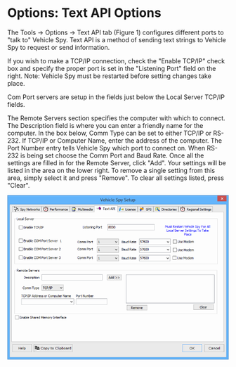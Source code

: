 # Options: Text API Options

The Tools -> Options -> Text API tab (Figure 1) configures different ports to "talk to" Vehicle Spy. Text API is a method of sending text strings to Vehicle Spy to request or send information.

If you wish to make a TCP/IP connection, check the "Enable TCP/IP" check box and specify the proper port is set in the "Listening Port" field on the right. Note: Vehicle Spy must be restarted before setting changes take place.

Com Port servers are setup in the fields just below the Local Server TCP/IP fields.

The Remote Servers section specifies the computer with which to connect. The Description field is where you can enter a friendly name for the computer. In the box below, Comm Type can be set to either TCP/IP or RS-232. If TCP/IP or Computer Name, enter the address of the computer. The Port Number entry tells Vehicle Spy which port to connect on. When RS-232 is being set choose the Comm Port and Baud Rate. Once all the settings are filled in for the Remote Server, click "Add". Your settings will be listed in the area on the lower right. To remove a single setting from this area, simply select it and press "Remove". To clear all settings listed, press "Clear".

![Figure 1: Text API options.](../../../.gitbook/assets/textAPImainpic.gif)
